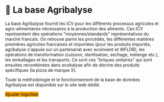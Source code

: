 # 📖 La base Agribalyse

La base Agribalyse fournit les ICV pour les différents processus agricoles et agro-alimentaires nécessaires à la production des aliments. Ces ICV représentent des opérations "moyennes/standards" représentatives du marché francais. On retrouve parmi les procédés, les différentes matières premières agricoles francaises et importées (pour les produits importés, agribalyse s'appuie sur un partenariat avec ecoinvent et WFLDB), les opérations de transformation (cuisson, sterilisation, sechage, mélange etc.), les emballages et les transports. Ce sont ces "briques unitaires" qui sont ensuites recombinées dans ecobalyse afin de décrire des produits spécifiques (la pizza de marque X).&#x20;

Toute la méthodologie et le fonctionnement de la base de données Agribalyse est disponible sur le site web dédié.

<mark style="background-color:orange;">Ajouter logo/lien</mark>



